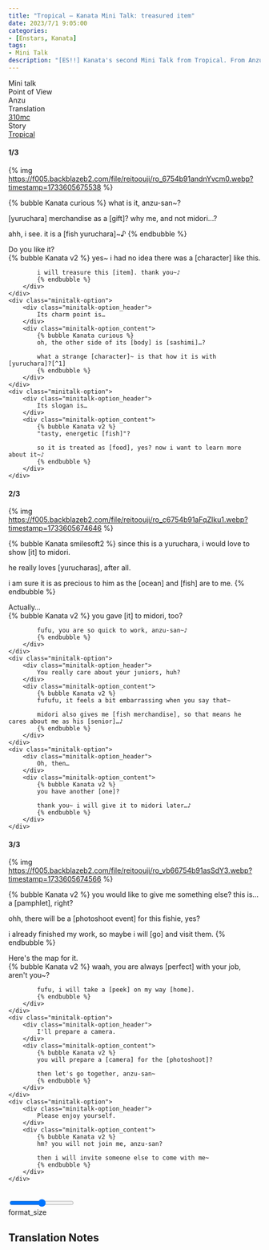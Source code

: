 ```yaml
---
title: "Tropical – Kanata Mini Talk: treasured item"
date: 2023/7/1 9:05:00
categories:
- [Enstars, Kanata]
tags:
- Mini Talk
description: "[ES!!] Kanata's second Mini Talk from Tropical. From Anzu's POV."
---
```

<div class="three-wrapper" style="--storyColor:#5ac189;--storyColor-rgb:90,193,137;--storyColor-h:147.4;--storyColor-s:45.4%;--storyColor-l:55.5%;">
    <div class="info-area">
        <div class="info">
            <div class="info-item characters">
                <div class="label">
                    Mini talk
                </div>
                <div class="value">
                    <a href="/categories/Enstars/Kanata" character="Kanata"></a>
                </div>
            </div>
            <div class="info-item one">
                <div class="label">
                    Point of View
                </div>
                <div class="value">
                    Anzu
                </div>
            </div>
            <div class="info-item two">
                <div class="label">
                    Translation
                </div>
                <div class="value">
                    <a href="/about">310mc</a>
                </div>
            </div>
            <div class="info-item three">
                <div class="label">
                   Story
                </div>
                <div class="value">
                    <a href="/tropical">Tropical</a>
                </div>
            </div>
        </div>
    </div>
</div>

<!-- more -->

#### <div mt="rare"></div> 1/3

{% img https://f005.backblazeb2.com/file/reitoouji/ro_6754b91andnYvcm0.webp?timestamp=1733605675538 %}

{% bubble Kanata curious %}
what is it, anzu-san~?

[yuruchara] merchandise as a [gift]? why me, and not midori…?

ahh, i see. it is a [fish yuruchara]~♪
{% endbubble %}

<div class="minitalk" character="Anzu">
    <div class="minitalk-option">
        <div class="minitalk-option_header">
            Do you like it?
        </div>
        <div class="minitalk-option_content">
            {% bubble Kanata v2 %}
            yes~ i had no idea there was a [character] like this.

            i will treasure this [item]. thank you~♪
			{% endbubble %}
        </div>
    </div>
    <div class="minitalk-option">
        <div class="minitalk-option_header">
            Its charm point is…
        </div>
        <div class="minitalk-option_content">
            {% bubble Kanata curious %}
            oh, the other side of its [body] is [sashimi]…?

            what a strange [character]~ is that how it is with [yuruchara]?[^1]
			{% endbubble %}
        </div>
    </div>
    <div class="minitalk-option">
        <div class="minitalk-option_header">
            Its slogan is…
        </div>
        <div class="minitalk-option_content">
            {% bubble Kanata v2 %}
            "tasty, energetic [fish]"?

            so it is treated as [food], yes? now i want to learn more about it~♪
			{% endbubble %}
        </div>
    </div>
</div>

#### <div mt="rare"></div> 2/3

{% img https://f005.backblazeb2.com/file/reitoouji/ro_c6754b91aFqZIku1.webp?timestamp=1733605674646 %}

{% bubble Kanata smilesoft2 %}
since this is a yuruchara, i would love to show [it] to midori.

he really loves [yurucharas], after all.

i am sure it is as precious to him as the [ocean] and [fish] are to me.
{% endbubble %}

<div class="minitalk" character="Anzu">
    <div class="minitalk-option">
        <div class="minitalk-option_header">
            Actually…
        </div>
        <div class="minitalk-option_content">
            {% bubble Kanata v2 %}
            you gave [it] to midori, too?

            fufu, you are so quick to work, anzu-san~♪
			{% endbubble %}
        </div>
    </div>
    <div class="minitalk-option">
        <div class="minitalk-option_header">
            You really care about your juniors, huh?
        </div>
        <div class="minitalk-option_content">
            {% bubble Kanata v2 %}
            fufufu, it feels a bit embarrassing when you say that~

            midori also gives me [fish merchandise], so that means he cares about me as his [senior]…♪
			{% endbubble %}
        </div>
    </div>
    <div class="minitalk-option">
        <div class="minitalk-option_header">
            Oh, then…
        </div>
        <div class="minitalk-option_content">
            {% bubble Kanata v2 %}
            you have another [one]?

            thank you~ i will give it to midori later…♪
			{% endbubble %}
        </div>
    </div>
</div>

#### <div mt="rare"></div> 3/3

{% img https://f005.backblazeb2.com/file/reitoouji/ro_vb66754b91asSdY3.webp?timestamp=1733605674566 %}

{% bubble Kanata v2 %}
you would like to give me something else? this is… a [pamphlet], right?

ohh, there will be a [photoshoot event] for this fishie, yes?

i already finished my work, so maybe i will [go] and visit them.
{% endbubble %}

<div class="minitalk" character="Anzu">
    <div class="minitalk-option">
        <div class="minitalk-option_header">
          Here's the map for it.
        </div>
        <div class="minitalk-option_content">
            {% bubble Kanata v2 %}
            waah, you are always [perfect] with your job, aren't you~?

            fufu, i will take a [peek] on my way [home].
			{% endbubble %}
        </div>
    </div>
    <div class="minitalk-option">
        <div class="minitalk-option_header">
            I'll prepare a camera.
        </div>
        <div class="minitalk-option_content">
            {% bubble Kanata v2 %}
            you will prepare a [camera] for the [photoshoot]?

            then let's go together, anzu-san~
			{% endbubble %}
        </div>
    </div>
    <div class="minitalk-option">
        <div class="minitalk-option_header">
            Please enjoy yourself.
        </div>
        <div class="minitalk-option_content">
            {% bubble Kanata v2 %}
            hm? you will not join me, anzu-san?

            then i will invite someone else to come with me~
			{% endbubble %}
        </div>
    </div>
</div>
<br>
<div class="navigation2">
    <div class="toolbar-wrapper">
        <div class="slider-container">
            <input type="range" min="1" max="5" value="3" class="slider">
        </div>
        <div class="toolbar">
            <a target="_blank" href="/translations" class="home-button" title="Translations Masterlist"><i class="fa fa-home"></i></a>
            <a href="/tropical/minitalk/kanata_1"><i class="fa fa-arrow-left"></i></a>
            <div class="toolbar__section">
                <a id="sliderDrop">
                    <span class="material-icons-round" title="Text Size">format_size</span>
                </a>
            </div>
            <a target="_blank" href="/tropical#Mini-Talks" title="Index"><i class="fa fa-star"></i></a>
            <a href="#top" class="top-arrow" title="Back to Top"><i class="fa fa-arrow-up"></i></a>
        </div>
    </div>
</div>

## Translation Notes

[^1]: In this case, Kanata is referring to the bizarre-cute mascots that Midori loves, and that his Ryuseitai (known as Yuruseitai) is about.